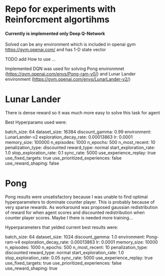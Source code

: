 # Repo for experiments with Reinforcment algortihms

#### Currently is implemented only Deep Q-Network

Solved can be any environment which is included in openai gym https://gym.openai.com/ and has 1-D state vector 

TODO add How to use ...


Implemented DQN was used for solving Pong environmnet (https://gym.openai.com/envs/Pong-ram-v0/) and 
 Lunar Lander environment (https://gym.openai.com/envs/LunarLander-v2/)


# Lunar Lander

There is dense reward so it was much more easy to solve this task for agent

Best Hyperparams used were:

batch_size: 64
dataset_size: 16384
discount_gamma: 0.99
environment: LunarLander-v2
exploration_decay_rate: 0.00013863
lr: 0.0001
memory_size: 100000
n_episodes: 1000
n_epochs: 500
n_most_recent: 10
penalization_type: discounted
reward_type: normal
start_exploration_rate: 1.0
stop_exploration_rate: 0.1
sync_rate: 5000
use_experience_replay: true
use_fixed_targets: true
use_prioritized_experiences: false
use_reward_shaping: false

# Pong

Pong results were unsatisfactory because I was unable to find optimal hyperparameters to dominate counter player.
This is probably because of very sparse rewards. As workaround was proposed gaussian redistribution of reward for when agent scores and discounted redistribution when
counter player scores. 
Maybe I there is needed more training...


Hyperparameters that yelded current best results were:

batch_size: 64
dataset_size: 1024
discount_gamma: 1.0
environment: Pong-ram-v4
exploration_decay_rate: 0.00013863
lr: 0.0001
memory_size: 10000
n_episodes: 1000
n_epochs: 500
n_most_recent: 10
penalization_type: discounted
reward_type: normal
start_exploration_rate: 1.0
stop_exploration_rate: 0.05
sync_rate: 5000
use_experience_replay: true
use_fixed_targets: true
use_prioritized_experiences: false
use_reward_shaping: true

